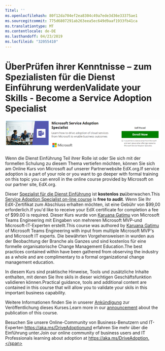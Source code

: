 ```yaml
---
Titel: ''
ms.openlocfilehash: 80f12da704ef2ea8304c49a7ede3d36e33375ae1
ms.sourcegitcommit: 775d6807291ab263eea5ec649d9aaf1933fb41ca
ms.translationtype: MT
ms.contentlocale: de-DE
ms.lasthandoff: 04/23/2019
ms.locfileid: "32055410"
---
```

# <a name="validate-your-skills---become-a-service-adoption-specialist"></a><span data-ttu-id="67b48-102">ÜberPrüfen ihrer Kenntnisse – zum Spezialisten für die Dienst Einführung werden</span><span class="sxs-lookup"><span data-stu-id="67b48-102">Validate your Skills - Become a Service Adoption Specialist</span></span>

![Specialist Course für die Dienst Einführung](media/champs_sascourse.png)

<span data-ttu-id="67b48-104">Wenn die Dienst Einführung Teil ihrer Rolle ist oder Sie sich mit der formellen Schulung zu diesem Thema vertiefen möchten, können Sie sich am Online Kurs von Microsoft auf unserer Partnerwebsite EdX.org.</span><span class="sxs-lookup"><span data-stu-id="67b48-104">If service adoption is a part of your role or you want to go deeper with formal training on this topic you can enroll in the online course provided by Microsoft on our partner site, EdX.org.</span></span> 

<span data-ttu-id="67b48-105">Dieser [Spezialist für die Dienst Einführung](https://aka.ms/AdoptionCert) ist **kostenlos zu**überwachen.</span><span class="sxs-lookup"><span data-stu-id="67b48-105">This [Service Adoption Specialist on-line course](https://aka.ms/AdoptionCert) is **free to audit**.</span></span>  <span data-ttu-id="67b48-106">Wenn Sie Ihr EdX-Zertifikat zum Abschluss erhalten möchten, ist eine Gebühr von $99,00 erforderlich.</span><span class="sxs-lookup"><span data-stu-id="67b48-106">If you'd like to receive your EdX certificate for completion a fee of $99.00 is required.</span></span>  <span data-ttu-id="67b48-107">Dieser Kurs wurde von [Karuana Gatimu](https://linkedin.com/in/karuanagatimu) von Microsoft Teams Engineering mit Eingaben von mehreren Microsoft MVP-und Microsoft-IT-Experten erstellt.</span><span class="sxs-lookup"><span data-stu-id="67b48-107">This course was authored by [Karuana Gatimu](https://linkedin.com/in/karuanagatimu) of Microsoft Teams Engineering with input from multiple Microsoft MVP's and Microsoft IT experts.</span></span>  <span data-ttu-id="67b48-108">Die bewährten Vorgehensweisen in wurden aus der Beobachtung der Branche als Ganzes und sind kostenlos für eine formelle organisatorische Change Management Education.</span><span class="sxs-lookup"><span data-stu-id="67b48-108">The best practices contained within have been gathered from observing the industry as a whole and are complimentary to a formal organizational change management education.</span></span>  

<span data-ttu-id="67b48-109">In diesem Kurs sind praktische Hinweise, Tools und zusätzliche Inhalte enthalten, mit denen Sie Ihre skils in dieser wichtigen Geschäftsfunktion validieren können.</span><span class="sxs-lookup"><span data-stu-id="67b48-109">Practical guidance, tools and additional content are contained in this course that will allow you to validate your skils in this important business capability.</span></span>  

<span data-ttu-id="67b48-110">Weitere Informationen finden Sie in unserer [Ankündigung](https://aka.ms/AdoptionCertAnnouncement) zur Veröffentlichung dieses Kurses.</span><span class="sxs-lookup"><span data-stu-id="67b48-110">Learn more in our [announcement](https://aka.ms/AdoptionCertAnnouncement) about the publication of this course.</span></span> 

<span data-ttu-id="67b48-111">Besuchen Sie unsere Online-Community von Business-Benutzern und IT-Experten https://aka.ms/DriveAdoptionund erfahren Sie mehr über die Einführung unter.</span><span class="sxs-lookup"><span data-stu-id="67b48-111">Join our online community of business users and IT Professionals learning about adoption at https://aka.ms/DriveAdoption.</span></span> 